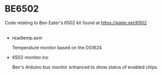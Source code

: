 # BE6502
Code relating to Ben Eater's 6502 kit found at https://eater.net/6502
<br>
<br>
* readtemp.asm

    Temperature monitor based on the DS1624

* 6502-monitor.ino

    Ben's Arduino bus monitor enhanced to show status of enabled chips

